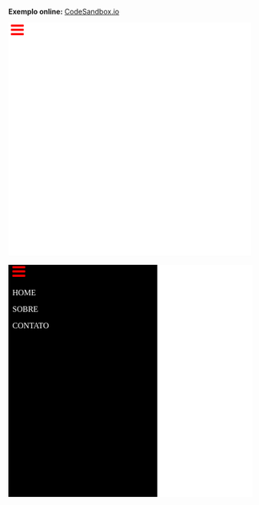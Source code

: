 **Exemplo online:** [CodeSandbox.io](https://codesandbox.io/s/menu-youtube-hkyeh)

![alt text](https://github.com/leandrobeandrade/menus/blob/master/menu4/menu-closed.png "Menu fechado")

![alt text](https://github.com/leandrobeandrade/menus/blob/master/menu4/menu-opened.png "Menu aberto")
